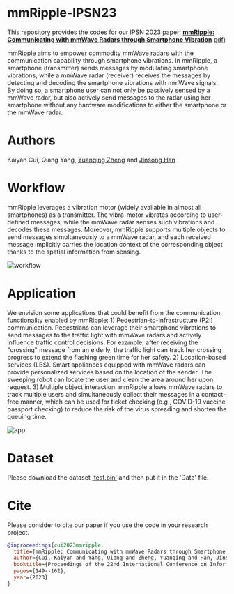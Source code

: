 # mmRipple-IPSN23

This repository provides the codes for our IPSN 2023 paper: 
[**mmRipple: Communicating with mmWave Radars through Smartphone Vibration**](https://dl.acm.org/doi/abs/10.1145/3583120.3586956) [pdf](https://www4.comp.polyu.edu.hk/~csyqzheng/papers/mmRipple_IPSN2023.pdf)) 


mmRipple aims to empower commodity mmWave radars with the communication capability through smartphone vibrations. In mmRipple, a smartphone (transmitter) sends messages by modulating smartphone vibrations, while a mmWave radar (receiver) receives the messages by detecting and decoding the smartphone vibrations with mmWave signals. By doing so, a smartphone user can not only be passively sensed by a mmWave radar, but also actively send messages to the radar using her smartphone without any hardware modifications to either the smartphone or the mmWave radar.

# Authors
Kaiyan Cui, Qiang Yang, [Yuanqing Zheng](https://www4.comp.polyu.edu.hk/~csyqzheng/) and [Jinsong Han](https://person.zju.edu.cn/hanjinsong)

# Workflow
mmRipple leverages a vibration motor (widely available in almost all smartphones) as a transmitter. The vibra-motor vibrates according to user-defined messages, while the mmWave radar senses such vibrations and decodes these messages. Moreover, mmRipple supports multiple objects to send messages simultaneously to a mmWave radar, and each received message implicitly carries the location context of the corresponding object thanks to the spatial information from sensing.

![workflow](https://github.com/Kelly-CUI/mmRipple-IPSN23/assets/77531118/0eba338c-432e-422f-865f-fc90f572fc07)



# Application
We envision some applications that could benefit from the communication functionality enabled by mmRipple: 1) Pedestrian-to-infrastructure (P2I) communication. Pedestrians can leverage their smartphone vibrations to send messages to the traffic light with mmWave radars and actively influence traffic control decisions. For example, after receiving the "crossing" message from an elderly, the traffic light can track her crossing progress to extend the flashing green time for her safety. 2) Location-based services (LBS). Smart appliances equipped with mmWave radars can provide personalized services based on the location of the sender. The sweeping robot can locate the user and clean the area around her upon request. 3) Multiple object interaction. mmRipple allows mmWave radars to track multiple users and simultaneously collect their messages in a contact-free manner, which can be used for ticket checking (e.g., COVID-19 vaccine passport checking) to reduce the risk of the virus spreading and shorten the queuing time.

![app](https://github.com/Kelly-CUI/mmRipple-IPSN23/assets/77531118/d2a32fed-cdc5-4773-a986-3e2277d5daee)

# Dataset
Please download the dataset ['test.bin'](https://drive.google.com/file/d/1oETuszpPbCQH9WjFLQ_n-T0qpOwHcuen/view?usp=drive_link) and then put it in the 'Data' file.

# Cite
Please consider to cite our paper if you use the code in your research project.
```bibtex
@inproceedings{cui2023mmripple,
  title={mmRipple: Communicating with mmWave Radars through Smartphone Vibration},
  author={Cui, Kaiyan and Yang, Qiang and Zheng, Yuanqing and Han, Jinsong},
  booktitle={Proceedings of the 22nd International Conference on Information Processing in Sensor Networks (IPSN)},
  pages={149--162},
  year={2023}
}
```
